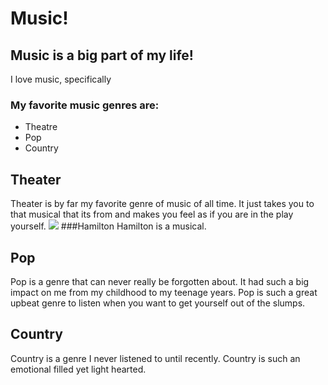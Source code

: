 # Music!
## Music is a big part of my life!
I love music, specifically
### My favorite music genres are:
 + Theatre
 + Pop
 + Country
## Theater
Theater is by far my favorite genre of music of all time. It just takes you to that musical that its from and makes you feel as if you are in the play yourself.
![](https://c-sf.smule.com/rs-s82/arr/f7/91/a29400dd-68c7-4b02-a71c-cb8b08c3e170.jpg)
###Hamilton
Hamilton is a musical.
## Pop
Pop is a genre that can never really be forgotten about. It had such a big impact on me from my childhood to my teenage years. Pop is such a great upbeat genre to listen when you want to get yourself out of the slumps.
## Country
Country is a genre I never listened to until recently. Country is such an emotional filled yet light hearted.

